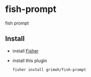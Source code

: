 # fish-prompt

fish prompt

## Install

* install [Fisher](https://github.com/jorgebucaran/fisher)
* install this plugin

    ```sh
    fisher install grimoh/fish-prompt
    ```
